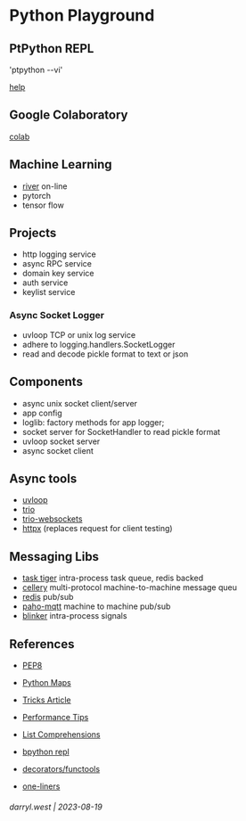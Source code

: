 # Python Playground


## PtPython REPL

'ptpython --vi'

[help](https://towardsdatascience.com/ptpython-a-better-python-repl-6e21df1eb648)

## Google Colaboratory

[colab](https://colab.research.google.com/)

## Machine Learning

* [river](https://pypi.org/project/river/) on-line
* pytorch
* tensor flow

## Projects

* http logging service
* async RPC service
* domain key service
* auth service
* keylist service

### Async Socket Logger

* uvloop TCP or unix log service
* adhere to logging.handlers.SocketLogger
* read and decode pickle format to text or json

## Components

* async unix socket client/server
* app config 
* loglib: factory methods for app logger; 
* socket server for SocketHandler to read pickle format
* uvloop socket server
* async socket client

## Async tools

* [uvloop](https://github.com/MagicStack/uvloop)
* [trio](https://trio.readthedocs.io/en/stable/index.html)
* [trio-websockets](https://github.com/python-trio/trio-websocket)
* [httpx](https://www.python-httpx.org/) (replaces request for client testing)

## Messaging Libs

* [task tiger](https://pypi.org/project/tasktiger/) intra-process task queue, redis backed
* [cellery](https://docs.celeryq.dev/en/stable/getting-started/introduction.html) multi-protocol machine-to-machine message queu
* [redis](https://blinker.readthedocs.io/en/stable/#blinker.base.Signal.connect_via) pub/sub
* [paho-mqtt](https://pypi.org/project/paho-mqtt/) machine to machine pub/sub
* [blinker](https://blinker.readthedocs.io/en/stable/#blinker.base.Signal.connect_via) intra-process signals

## References

* [PEP8](https://peps.python.org/pep-0008/)
* [Python Maps](https://www.geeksforgeeks.org/python-map-function/)
* [Tricks Article](https://towardsdatascience.com/5-python-tricks-that-distinguish-senior-developers-from-juniors-826d57ab3940)
* [Performance Tips](https://wiki.python.org/moin/PythonSpeed/PerformanceTips)
* [List Comprehensions](https://realpython.com/list-comprehension-python/)
* [bpython repl](https://docs.bpython-interpreter.org/en/latest/)

* [decorators/functools](https://towardsdatascience.com/python-decorators-for-data-science-6913f717669a)
* [one-liners](https://medium.com/@chenyumei8866/20-extremely-useful-single-line-python-codes-bc553ea4832a)

###### darryl.west | 2023-08-19


